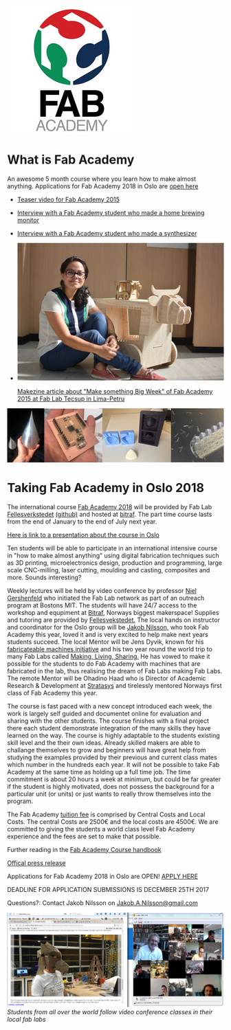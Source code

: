 ![Fab Academy Logo](logos/3229392_300x300.jpg)
# What is Fab Academy
An awesome 5 month course where you learn how to make almost anything. Applications for Fab Academy 2018 in Oslo are [open here](https://form.jotformeu.com/71832813940356)

* [Teaser video for Fab Academy 2015](https://vimeo.com/111864398)
* [Interview with a Fab Academy student who made a home brewing monitor](https://vimeo.com/109169527)
* [Interview with a Fab Academy student who made a synthesizer](https://vimeo.com/109169526)
* [<img src="images/claudia_cnc.jpg">](http://makezine.com/2015/04/30/make-something-big-at-fab-academy/)
 
     [Makezine article about "Make something Big Week" of Fab Academy 2015 at Fab Lab Tecsup in Lima-Petru](http://makezine.com/2015/04/30/make-something-big-at-fab-academy/)


![Banner](images/banner.png)
	
# Taking Fab Academy in Oslo 2018
The international course [Fab Academy 2018](http://fabacademy.org/) will be provided by Fab Lab [Fellesverkstedet](http://www.fellesverkstedet.no/) [(github)](https://github.com/fellesverkstedet) and hosted at [bitraf](https://bitraf.no/). The part time course lasts from the end of January to the end of July next year. 

[Here is link to a presentation about the course in Oslo](https://docs.google.com/presentation/d/1fOQa_VqbehmpVGOxCrXS4RunA4Gwol_Z0BbzzOylldE/edit?usp=sharing)

Ten students will be able to participate in an international intensive course in "how to make almost anything" using digital fabrication techniques such as 3D printing, microelectronics design, production and programming, large scale CNC-milling, laser cutting, moulding and casting, composites and more. Sounds interesting?

Weekly lectures will be held by video conference by professor [Niel Gershenfeld](https://en.wikipedia.org/wiki/Neil_Gershenfeld) who initiated the Fab Lab network as part of an outreach program at Bostons MIT. 
The students will have 24/7 access to the workshop and equpiment at [Bitraf](bitraf.no), Norways biggest makerspace!  Supplies and tutoring are provided by [Fellesvekstedet.](https://www.facebook.com/fellesverkstedet/) 
The local hands on instructor and coordinator for the Oslo group will be [Jakob Nilsson,](http://archive.fabacademy.org/archives/2017/fablabverket/students/100/) who took Fab Academy this year, loved it and is very excited to help make next years students succeed.
The local Mentor will be Jens Dyvik, known for his [fabricateable machines initiative](https://github.com/fellesverkstedet/fabricatable-machines) and his two year round the world trip to many Fab Labs called [Making, Living, Sharing.](https://drive.google.com/drive/folders/0B8t_s65R-GJNT0k1VGt3YkFrbWM) He has vowed to make it possible for the students to do Fab Academy with machines that are fabricated in the lab, thus realising the dream of Fab Labs making Fab Labs.
The remote Mentor will be Ohadino Haad who is Director of Academic Research & Development at [Stratasys](http://www.stratasys.com/) and tirelessly mentored Norways first class of Fab Academy this year.

The course is fast paced with a new concept introduced each week, the work is largely self guided and documentet online for evaluation and sharing with the other students. The course finishes with a final project there each student demonstrate integration of the many skills they have learned on the way. 
The course is highly adaptable to the students existing skill level and the their own ideas. Already skilled makers are able to challange themselves to grow and beginners will have great help from studying the examples provided by their previous and current class mates which number in the hundreds each year. 
It will not be possible to take Fab Academy at the same time as holding up a full time job. The time commitment is about 20 hours a week at minimum, but could be far greater if the student is highly motivated, does not possess the background for a particular unit (or units) or just wants to really throw themselves into the program.

The Fab Academy [tuition fee](http://fabacademy.org/application-form/cost-breakdown-structure/) is comprised by Central Costs and Local Costs. The central Costs are 2500€ and the local costs are 4500€. We are committed to giving the students a world class level Fab Academy experience and the fees are set to make that possible.

Further reading in the [Fab Academy Course handbook](http://docs.academany.org/FabAcademy-Handbook/_book/basic_fab_academy_course_info.html)

[Offical press release](https://github.com/Academany/academany-mkt/blob/master/fabacademy2017/press/press_en.md)


Applications for Fab Academy 2018 in Oslo are OPEN!  [APPLY HERE](https://form.jotformeu.com/71832813940356)

DEADLINE FOR APPLICATION SUBMISSIONS IS DECEMBER 25TH 2017

Questions?: Contact Jakob Nilsson on Jakob.A.Nilsson@gmail.com

![class](./images/fab_academy_molding_and_casting.png)
*Students from all over the world follow video conference classes in their local fab labs*

